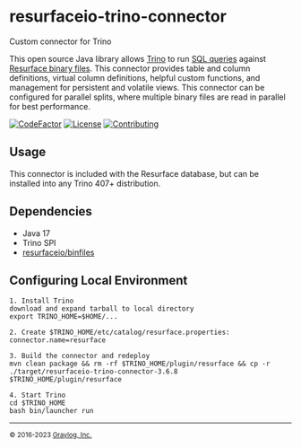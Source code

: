 # resurfaceio-trino-connector
Custom connector for Trino

This open source Java library allows [Trino](https://trino.io) to run [SQL queries](https://resurface.io/docs#sql-reference)
against [Resurface binary files](https://github.com/resurfaceio/binfiles). This connector provides table and column
definitions, virtual column definitions, helpful custom functions, and management for persistent and volatile views.
This connector can be configured for parallel splits, where multiple binary files are read in parallel for best performance.

[![CodeFactor](https://www.codefactor.io/repository/github/resurfaceio/trino-connector/badge)](https://www.codefactor.io/repository/github/resurfaceio/trino-connector)
[![License](https://img.shields.io/github/license/resurfaceio/trino-connector)](https://github.com/resurfaceio/trino-connector/blob/v3.6.x/LICENSE)
[![Contributing](https://img.shields.io/badge/contributions-welcome-green.svg)](https://github.com/resurfaceio/trino-connector/blob/v3.6.x/CONTRIBUTING.md)

## Usage

This connector is included with the Resurface database, but can be installed
into any Trino 407+ distribution.

## Dependencies

* Java 17
* Trino SPI
* [resurfaceio/binfiles](https://github.com/resurfaceio/binfiles)

## Configuring Local Environment

```
1. Install Trino
download and expand tarball to local directory
export TRINO_HOME=$HOME/...

2. Create $TRINO_HOME/etc/catalog/resurface.properties:
connector.name=resurface

3. Build the connector and redeploy
mvn clean package && rm -rf $TRINO_HOME/plugin/resurface && cp -r ./target/resurfaceio-trino-connector-3.6.8 $TRINO_HOME/plugin/resurface

4. Start Trino
cd $TRINO_HOME
bash bin/launcher run
```

---
<small>&copy; 2016-2023 <a href="https://resurface.io">Graylog, Inc.</a></small>
